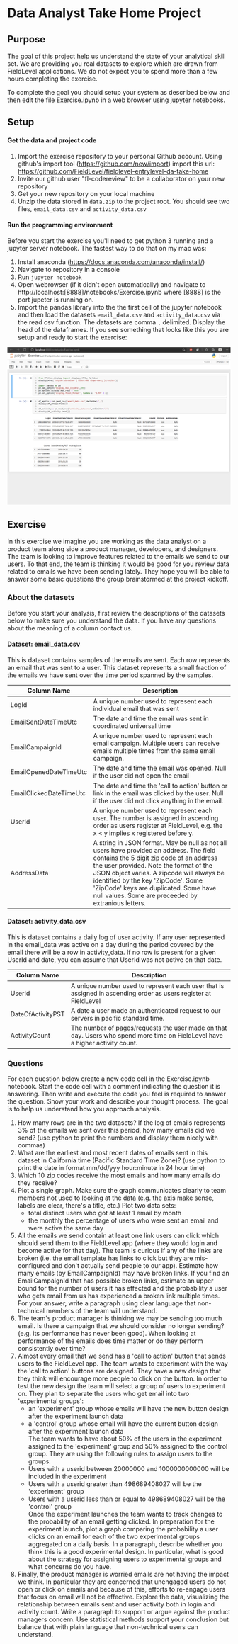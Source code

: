 # Data Analyst Take Home Project

## Purpose
The goal of this project help us understand the state of your analytical skill set.
We are providing you real datasets to explore which are drawn from FieldLevel applications.
We do not expect you to spend more than a few hours completing the exercise.

To complete the goal you should setup your system as described below and then edit the file Exercise.ipynb in a web browser using jupyter notebooks.

## Setup
#### Get the data and project code
1. Import the exercise repository to your personal Github account. Using github's import tool (https://github.com/new/import) import this url: https://github.com/FieldLevel/fieldlevel-entrylevel-da-take-home
1. Invite our github user "fl-codereview" to be a collaborator on your new repository
1. Get your new repository on your local machine
1. Unzip the data stored in `data.zip` to the project root. You should see two files, `email_data.csv` and `activity_data.csv`  

#### Run the programming environment
Before you start the exercise you'll need to get python 3 running and a jupyter server notebook.
The fastest way to do that on my mac was:

1. Install anaconda (https://docs.anaconda.com/anaconda/install/)
1. Navigate to repository in a console
1. Run `jupyter notebook`
1. Open webrowser (if it didn't open automatically) and navigate to http://localhost:[8888]/notebooks/Exercise.ipynb where [8888] is the port jupeter is running on.
1. Import the pandas library into the the first cell of the jupyter notebook and then load the datasets `email_data.csv` and `activity_data.csv` via the read csv function. The datasets are comma `,` delimited. 
Display the head of the dataframes. 
If you see something that looks like this you are setup and ready to start the exercise:

![Complete Setup](docs/SetupCompleteScreenShot.png)

## Exercise
In this exercise we imagine you are working as the data analyst on a product team along side a product manager, developers, and designers. 
The team is looking to improve features related to the emails we send to our users.
To that end, the team is thinking it would be good for you review data related to emails we have been sending lately. 
They hope you will be able to answer some basic questions the group brainstormed at the project kickoff.

### About the datasets
Before you start your analysis, first review the descriptions of the datasets below to make sure you understand the data. If you have any questions about the meaning of a column contact us.
#### Dataset: email_data.csv
This is dataset contains samples of the emails we sent.
Each row represents an email that was sent to a user.
This dataset represents a small fraction of the emails we have sent over the time period spanned by the samples.

Column Name | Description
--- | ---
LogId | A unique number used to represent each individual email that was sent
EmailSentDateTimeUtc | The date and time the email was sent in coordinated universal time
EmailCampaignId | A unique number used to represent each email campaign. Multiple users can receive emails multiple times from the same email campaign.
EmailOpenedDateTimeUtc | The date and time the email was opened. Null if the user did not open the email
EmailClickedDateTimeUtc | The date and time the 'call to action' button or link in the email was clicked by the user. Null if the user did not click anything in the email.
UserId | A unique number used to represent each user. The number is assigned in ascending order as users register at FieldLevel, e.g. the x < y implies x registered before y.
AddressData | A string in JSON format. May be null as not all users have provided an address. The field contains the 5 digit zip code of an address the user provided. Note the format of the JSON object varies. A zipcode will always be identified by the key 'ZipCode'. Some 'ZipCode' keys are duplicated. Some have null values. Some are preceeded by extranious letters.

#### Dataset: activity_data.csv
This is dataset contains a daily log of user activity. If any user represented in the email_data was active on a day during the period covered by the email there will be a row in activity_data. If no row is present for a given UserId and date, you can assume that UserId was not active on that date. 

Column Name | Description
--- | ---
UserId | A unique number used to represent each user that is assigned in ascending order as users register at FieldLevel
DateOfActivityPST | A date a user made an authenticated request to our servers in pacific standard time.
ActivityCount | The number of pages/requests the user made on that day. Users who spend more time on FieldLevel have a higher activity count.

### Questions
For each question below create a new code cell in the Exercise.ipynb notebook. 
Start the code cell with a comment indicating the question it is answering. 
Then write and execute the code you feel is required to answer the question.
Show your work and describe your thought process.
The goal is to help us understand how you approach analysis.
1. How many rows are in the two datasets? 
If the log of emails represents 3% of the emails we sent over this period, how many emails did we send?
(use python to print the numbers and display them nicely with commas)
1. What are the earliest and most recent dates of emails sent in this dataset in California time (Pacific Standard Time Zone)? (use python to print the date in format mm/dd/yyy hour:minute in 24 hour time)
1. Which 10 zip codes receive the most emails and how many emails do they receive?
1. Plot a single graph. 
Make sure the graph communicates clearly to team members not used to looking at the data (e.g. the axis make sense, labels are clear, there's a title, etc.)
Plot two data sets: 
    - total distinct users who got at least 1 email by month
    - the monthly the percentage of users who were sent an email and were active the same day
1. All the emails we send contain at least one link users can click which should send them to the FieldLevel app (where they would login and become active for that day).
The team is curious if any of the links are broken (i.e. the email template has links to click but they are mis-configured and don't actually send people to our app).
Estimate how many emails (by EmailCampaignId) may have broken links.
If you find an EmailCampaignId that has possible broken links, estimate an upper bound for the number of users it has effected and the probability a user who gets email from us has experienced a broken link multiple times.
For your answer, write a paragraph using clear language that non-technical members of the team will understand.
1. The team's product manager is thinking we may be sending too much email. 
Is there a campaign that we should consider no longer sending? (e.g. its performance has never been good).
When looking at performance of the emails does time matter or do they perform consistently over time?
1. Almost every email that we send has a 'call to action' button that sends users to the FieldLevel app.
The team wants to experiment with the way the 'call to action' buttons are designed.
They have a new design that they think will encourage more people to click on the button.
In order to test the new design the team will select a group of users to experiment on.
They plan to separate the users who get email into two 'experimental groups':
    - an 'experiment' group whose emails will have the new button design after the experiment launch data
    - a 'control' group whose email will have the current button design after the experiment launch data    
The team wants to have about 50% of the users in the experiment assigned to the 'experiment' group and 50% assigned to the control group.
They are using the following rules to assign users to the groups:
    - Users with a userid between 20000000 and 1000000000000 will be included in the experiment
    - Users with a userid greater than 498689408027 will be the 'experiment' group
    - Users with a userid less than or equal to 498689408027 will be the 'control' group    
Once the experiment launches the team wants to track changes to the probability of an email getting clicked.
In preparation for the experiment launch, plot a graph comparing the probability a user clicks on an email for each of the two experimental groups aggregated on a daily basis.
In a paragraph, describe whether you think this is a good experimental design.
In particular, what is good about the strategy for assigning users to experimental groups and what concerns do you have.
1. Finally, the product manager is worried emails are not having the impact we think.
In particular they are concerned that unengaged users do not open or click on emails and because of this, efforts to re-engage users that focus on email will not be effective.
Explore the data, visualizing the relationship between emails sent and user activity both in login and activity count.
Write a paragraph to support or argue against the product managers concern.
Use statistical methods support your conclusion but balance that with plain language that non-technical users can understand.
